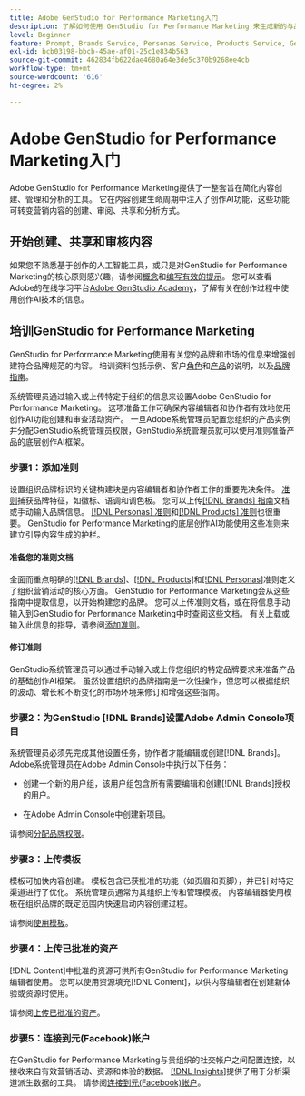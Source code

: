 ```yaml
---
title: Adobe GenStudio for Performance Marketing入门
description: 了解如何使用 GenStudio for Performance Marketing 来生成新的与品牌一致的营销内容。
level: Beginner
feature: Prompt, Brands Service, Personas Service, Products Service, Generative AI, Guidelines
exl-id: bcb03198-bbcb-45ae-af01-25c1e834b563
source-git-commit: 462834fb622dae4680a64e3de5c370b9268ee4cb
workflow-type: tm+mt
source-wordcount: '616'
ht-degree: 2%

---
```


# Adobe GenStudio for Performance Marketing入门

Adobe GenStudio for Performance Marketing提供了一整套旨在简化内容创建、管理和分析的工具。 它在内容创建生命周期中注入了创作AI功能，这些功能可转变营销内容的创建、审阅、共享和分析方式。

## 开始创建、共享和审核内容

如果您不熟悉基于创作的人工智能工具，或只是对GenStudio for Performance Marketing的核心原则感兴趣，请参阅[概念](concepts.md)和[编写有效的提示](effective-prompts.md)。 您可以查看Adobe的在线学习平台[Adobe GenStudio Academy](https://learningmanager.adobe.com/genstudioacademy)，了解有关在创作过程中使用创作AI技术的信息。

## 培训GenStudio for Performance Marketing

GenStudio for Performance Marketing使用有关您的品牌和市场的信息来增强创建符合品牌规范的内容。 培训资料包括示例、客户[角色](/help/user-guide/guidelines/personas.md)和[产品](/help/user-guide/guidelines/products.md)的说明，以及[品牌指南](/help/user-guide/guidelines/overview.md)。

系统管理员通过输入或上传特定于组织的信息来设置Adobe GenStudio for Performance Marketing。 这项准备工作可确保内容编辑者和协作者有效地使用创作AI功能创建和审查活动资产。 一旦Adobe系统管理员配置您组织的产品实例并分配GenStudio系统管理员权限，GenStudio系统管理员就可以使用准则准备产品的底层创作AI框架。

### 步骤1：添加准则

设置组织品牌标识的关键构建块是内容编辑者和协作者工作的重要先决条件。 [准则](./guidelines/overview.md)捕获品牌特征，如徽标、语调和调色板。 您可以上传[[!DNL Brands] 指南](./guidelines/brands.md)文档或手动输入品牌信息。 [[!DNL Personas] 准则](./guidelines/personas.md)和[[!DNL Products] 准则](./guidelines/products.md)也很重要。 GenStudio for Performance Marketing的底层创作AI功能使用这些准则来建立引导内容生成的护栏。

#### 准备您的准则文档

全面而重点明确的[[!DNL Brands]](./guidelines/brands.md)、[[!DNL Products]](./guidelines/products.md)和[[!DNL Personas]](./guidelines/personas.md)准则定义了组织营销活动的核心方面。 GenStudio for Performance Marketing会从这些指南中提取信息，以开始构建您的品牌。 您可以上传准则文档，或在将信息手动输入到GenStudio for Performance Marketing中时查阅这些文档。 有关上载或输入此信息的指导，请参阅[添加准则](./guidelines/overview.md)。

#### 修订准则

GenStudio系统管理员可以通过手动输入或上传您组织的特定品牌要求来准备产品的基础创作AI框架。 虽然设置组织的品牌指南是一次性操作，但您可以根据组织的波动、增长和不断变化的市场环境来修订和增强这些指南。

### 步骤2：为GenStudio [!DNL Brands]设置Adobe Admin Console项目

系统管理员必须先完成其他设置任务，协作者才能编辑或创建[!DNL Brands]。 Adobe系统管理员在Adobe Admin Console中执行以下任务：

* 创建一个新的用户组，该用户组包含所有需要编辑和创建[!DNL Brands]授权的用户。

* 在Adobe Admin Console中创建新项目。

请参阅[分配品牌权限](configure-brand-permissions.md)。

### 步骤3：上传模板

模板可加快内容创建。 模板包含已获批准的功能（如页眉和页脚），并已针对特定渠道进行了优化。 系统管理员通常为其组织上传和管理模板。 内容编辑器使用模板在组织品牌的既定范围内快速启动内容创建过程。

请参阅[使用模板](./content/use-templates.md)。

### 步骤4：上传已批准的资产

[!DNL Content]中批准的资源可供所有GenStudio for Performance Marketing编辑者使用。 您可以使用资源填充[!DNL Content]，以供内容编辑者在创建新体验或资源时使用。

请参阅[上传已批准的资产](./content/manage-assets.md)。

### 步骤5：连接到元(Facebook)帐户

在GenStudio for Performance Marketing与贵组织的社交帐户之间配置连接，以接收来自有效营销活动、资源和体验的数据。 [[!DNL Insights]](./insights/overview.md)提供了用于分析渠道派生数据的工具。 请参阅[连接到元(Facebook)帐户](./insights/connect-channel.md#meta-ads-connect)。
